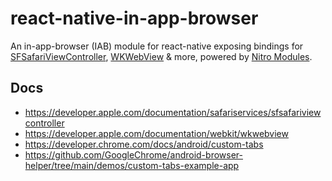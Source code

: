 # react-native-in-app-browser

An in-app-browser (IAB) module for react-native exposing bindings for [SFSafariViewController](https://developer.apple.com/documentation/safariservices/sfsafariviewcontroller), [WKWebView](https://developer.apple.com/documentation/webkit/wkwebview) & more, powered by [Nitro Modules](https://nitro.margelo.com).

## Docs

- https://developer.apple.com/documentation/safariservices/sfsafariviewcontroller
- https://developer.apple.com/documentation/webkit/wkwebview
- https://developer.chrome.com/docs/android/custom-tabs
- https://github.com/GoogleChrome/android-browser-helper/tree/main/demos/custom-tabs-example-app

<!-- [DOCS FROM NITRO TEMPLATE]

## Usage

Clone this repo, and change all `<<*>>` names according to your `nitro.json` file.

## Contributing

Contribute a change to this template to update it for newer React Native versions.

## Structure

- [`android/`](android): All your `android`-specific implementations.
  - [`build.gradle`](android/build.gradle): The gradle build file. This contains four important pieces:
    1. Standard react-native library boilerplate code
    2. Configures Kotlin (`apply plugin: 'org.jetbrains.kotlin.android'`)
    3. Adds all Nitrogen files (`apply from: '.../<<androidCxxLibName>>+autolinking.gradle'`)
    4. Triggers the native C++ build (via CMake/`externalNativeBuild`)
  - [`CMakeLists.txt`](android/CMakeLists.txt): The CMake build file to build C++ code. This contains four important pieces:
    1. Creates a library called `<<androidCxxLibName>>` (same as in `nitro.json`)
    2. Adds all Nitrogen files (`include(.../<<androidCxxLibName>>+autolinking.cmake)`)
    3. Adds all custom C++ files (only `HybridTestObjectCpp.cpp`)
    4. Adds a `cpp-adapter.cpp` file, which autolinks all C++ HybridObjects (only `HybridTestObjectCpp`)
  - [`src/main/java/com/margelo/nitro/<<androidNamespace>>/`](android/src/main/java/com/margelo/nitro/<<androidNamespace>>/): All Kotlin implementations.
    - [`<<androidCxxLibName>>Package.java`](android/src/main/java/com/margelo/nitro/<<androidNamespace>>/<<androidCxxLibName>>Package.java): The react-native package. You need this because the react-native CLI only adds libraries if they have a `*Package.java` file. In here, you can autolink all Kotlin HybridObjects.
- [`cpp/`](cpp): All your cross-platform implementations. (only `HybridTestObjectCpp.cpp`)
- [`ios/`](ios): All your iOS-specific implementations.
- [`nitrogen/`](nitrogen): All files generated by nitrogen. You should commit this folder to git.
- [`src/`](src): The TypeScript codebase. This defines all HybridObjects and loads them at runtime.
  - [`specs/`](src/specs): All HybridObject types. Nitrogen will run on all `*.nitro.ts` files.
- [`nitro.json`](nitro.json): The configuration file for nitrogen. This will define all native namespaces, as well as the library name.
- [`<<iosModulename>>.podspec`](<<iosModulename>>.podspec): The iOS podspec build file to build the iOS code. This contains three important pieces:
  1. Specifies the Pod's name. This must be identical to the name specified in `nitro.json`.
  2. Adds all of your `.swift` or `.cpp` files (implementations).
  3. Adds all Nitrogen files (`add_nitrogen_files(s)`)
- [`package.json`](package.json): The npm package.json file. `react-native-nitro-modules` should be a `peerDependency`.

-->
